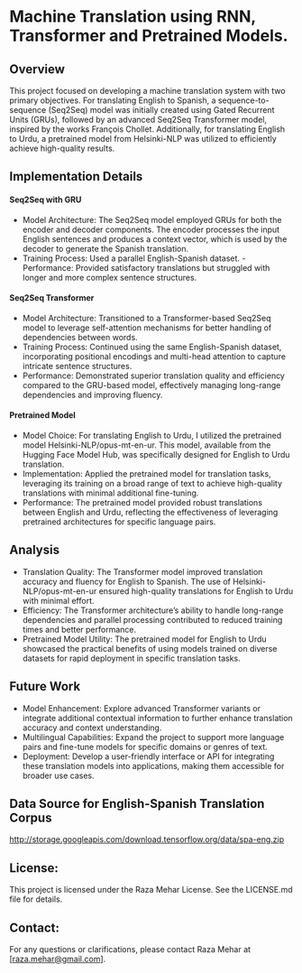 # Machine Translation using RNN, Transformer and Pretrained Models.
## Overview
This project focused on developing a machine translation system with two primary objectives. For translating English to Spanish, a sequence-to-sequence (Seq2Seq) model was initially created using Gated Recurrent Units (GRUs), followed by an advanced Seq2Seq Transformer model, inspired by the works François Chollet. Additionally, for translating English to Urdu, a pretrained model from Helsinki-NLP was utilized to efficiently achieve high-quality results.

## Implementation Details

#### Seq2Seq with GRU
- Model Architecture: The Seq2Seq model employed GRUs for both the encoder and decoder components. The encoder processes the input English sentences and produces a context vector, which is used by the decoder to generate the Spanish translation.
- Training Process: Used a parallel English-Spanish dataset.
 -Performance: Provided satisfactory translations but struggled with longer and more complex sentence structures.

#### Seq2Seq Transformer
- Model Architecture: Transitioned to a Transformer-based Seq2Seq model to leverage self-attention mechanisms for better handling of dependencies between words.
- Training Process: Continued using the same English-Spanish dataset, incorporating positional encodings and multi-head attention to capture intricate sentence structures.
- Performance: Demonstrated superior translation quality and efficiency compared to the GRU-based model, effectively managing long-range dependencies and improving fluency.

#### Pretrained Model
- Model Choice: For translating English to Urdu, I utilized the pretrained model Helsinki-NLP/opus-mt-en-ur. This model, available from the Hugging Face Model Hub, was specifically designed for English to Urdu translation.
- Implementation: Applied the pretrained model for translation tasks, leveraging its training on a broad range of text to achieve high-quality translations with minimal additional fine-tuning.
- Performance: The pretrained model provided robust translations between English and Urdu, reflecting the effectiveness of leveraging pretrained architectures for specific language pairs.

## Analysis
- Translation Quality: The Transformer model improved translation accuracy and fluency for English to Spanish. The use of Helsinki-NLP/opus-mt-en-ur ensured high-quality translations for English to Urdu with minimal effort.
- Efficiency: The Transformer architecture’s ability to handle long-range dependencies and parallel processing contributed to reduced training times and better performance.
- Pretrained Model Utility: The pretrained model for English to Urdu showcased the practical benefits of using models trained on diverse datasets for rapid deployment in specific translation tasks.

## Future Work
- Model Enhancement: Explore advanced Transformer variants or integrate additional contextual information to further enhance translation accuracy and context understanding.
- Multilingual Capabilities: Expand the project to support more language pairs and fine-tune models for specific domains or genres of text.
- Deployment: Develop a user-friendly interface or API for integrating these translation models into applications, making them accessible for broader use cases.

## Data Source for English-Spanish Translation Corpus
http://storage.googleapis.com/download.tensorflow.org/data/spa-eng.zip

## License:
This project is licensed under the Raza Mehar License. See the LICENSE.md file for details.

## Contact:
For any questions or clarifications, please contact Raza Mehar at [raza.mehar@gmail.com].
